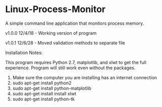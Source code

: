 # Linux-Process-Monitor
A simple command line application that monitors process memory.

v1.0.0 12/4/18 - Working version of program

v1.0.1 12/6/28 - Moved validation methods to separate file


Installation Notes:

This program requires Python 2.7, matplotlib, and xlwt to get the full experience. Program will still work even
without the packages.

1. Make sure the computer you are installing has an internet connection
2. sudo apt-get install python2 
3. sudo apt-get install python-matplotlib 
4. sudo apt-get install install xlwt
5. sudo apt-get install python-tk
